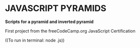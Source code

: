 # JAVASCRIPT PYRAMIDS

**Scripts for a pyramid and inverted pyramid**

First project from the freeCodeCamp.org JavaScript Certification

((To run in terminal: node <scriptname>.js))

